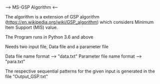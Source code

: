 
--> MS-GSP Algorithm <--

The algorithm is a extension of GSP algorithm (https://en.wikipedia.org/wiki/GSP_algorithm) which considers Minimum Item Support (MIS) value. 

The Program runs in Python 3.6 and above

Needs two input file, Data file and a parameter file

Data file name format --> "data.txt"
Parameter file name format --> "para.txt"

The respective sequential patterns for the given input is generated in the file "Output_GSP.txt"

